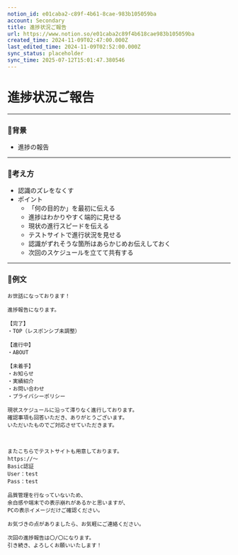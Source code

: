 ```yaml
---
notion_id: e01caba2-c89f-4b61-8cae-983b105059ba
account: Secondary
title: 進捗状況ご報告
url: https://www.notion.so/e01caba2c89f4b618cae983b105059ba
created_time: 2024-11-09T02:47:00.000Z
last_edited_time: 2024-11-09T02:52:00.000Z
sync_status: placeholder
sync_time: 2025-07-12T15:01:47.380546
---
```

# 進捗状況ご報告

---
### 🔹背景
- 進捗の報告
---
### 🔹考え方
- 認識のズレをなくす
- ポイント
  - 「何の目的か」を最初に伝える
  - 進捗はわかりやすく端的に見せる
  - 現状の進行スピードを伝える
  - テストサイトで進行状況を見せる
  - 認識がずれそうな箇所はあらかじめお伝えしておく
  - 次回のスケジュールを立てて共有する
---
### 🔹例文
```plain text
お世話になっております！

進捗報告になります。

【完了】
・TOP（レスポンシブ未調整）

【進行中】
・ABOUT

【未着手】
・お知らせ
・実績紹介
・お問い合わせ
・プライバシーポリシー

現状スケジュールに沿って滞りなく進行しております。
確認事項も回答いただき、ありがとうございます。
いただいたものでご対応させていただきます。



またこちらでテストサイトも用意しております。
https://〜
Basic認証
User：test
Pass：test

品質管理を行なっていないため、
余白感や端末での表示崩れがあるかと思いますが、
PCの表示イメージだけご確認ください。

お気づきの点がありましたら、お気軽にご連絡ください。

次回の進捗報告は〇/〇になります。
引き続き、よろしくお願いいたします！
```